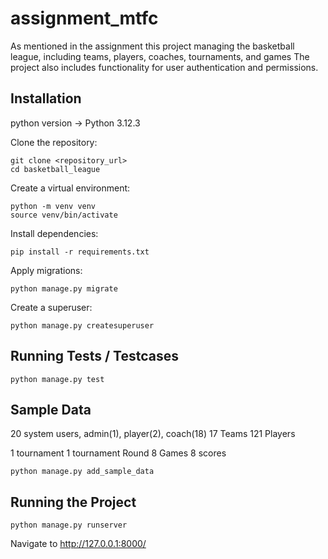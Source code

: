 # assignment_mtfc

As mentioned in the assignment this project managing the basketball league, including teams, players, coaches, tournaments, and games The project also includes functionality for user authentication and permissions.

## Installation 
 python version -> Python 3.12.3


Clone the repository:
```
git clone <repository_url>
cd basketball_league
```

Create a virtual environment:
```
python -m venv venv
source venv/bin/activate 
```

Install dependencies:
```
pip install -r requirements.txt
```

Apply migrations:
```
python manage.py migrate
```


Create a superuser:
```
python manage.py createsuperuser
```


## Running Tests / Testcases 
```
python manage.py test
```

## Sample Data
 20 system users, admin(1), player(2), coach(18)
 17 Teams
 121 Players

 1 tournament 
 1 tournament Round
 8 Games 
 8 scores
 

```
python manage.py add_sample_data

```


## Running the Project
```
python manage.py runserver
```



Navigate to http://127.0.0.1:8000/




